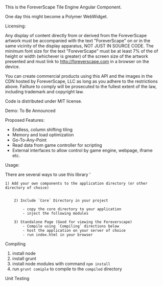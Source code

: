 This is the ForeverScape Tile Engine Angular Component.

One day this might become a Polymer WebWidget.


Licensing:

Any display of content directly from or derived from the ForeverScape artwork must be accompanied with the text "ForeverScape" on or in the same vicinity of the display apparatus, NOT JUST IN SOURCE CODE. The minimum font size for the text "ForeverScape" must be at least 7% of the of height or width (whichever is greater) of the screen size of the artwork presented and must link to http://foreverscape.com in a browser on the device. 

You can create commercial products using this API and the images in the CDN hosted by ForeverScape, LLC as long as you adhere to the restrictions above. Failture to comply will be prosecuted to the fullest extent of the law, including trademark and copyright law. 

Code is distributed under MIT license. 


Demo: To Be Announced


Proposed Features:

  - Endless, column shifting tiling 
  - Memory and load optimization 
  - Go-To-Any-Point
  - Read data from game controller for scripting
  - External interfaces to allow control by game engine, webpage, iframe etc.



Usage:

  There are several ways to use this library	'
  
  	1) Add your own components to the application directory (or other directory of choice)
            

        2) Include `Core` Directory in your project
           
            - copy the core directory to your application
            - inject the following modules

        3) Standalone Page (Good for viewing the Foreverscape)
            - Compile using `Compiling` directions below
            - host the application on your server of choice
            - run index.html in your browser


Compiling

1) install node
2) install grunt
3) install node modules with command `npm install`
4) run `grunt comiple` to compile to the `compiled` directory

Unit Testing




